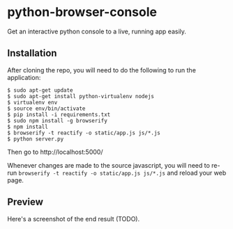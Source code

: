 # python-browser-console

Get an interactive python console to a live, running app easily.

## Installation

After cloning the repo, you will need to do the following to run the
application:

    $ sudo apt-get update
    $ sudo apt-get install python-virtualenv nodejs
    $ virtualenv env
    $ source env/bin/activate
    $ pip install -i requirements.txt
    $ sudo npm install -g browserify
    $ npm install
    $ browserify -t reactify -o static/app.js js/*.js
    $ python server.py

Then go to http://localhost:5000/

Whenever changes are made to the source javascript, you will need to
re-run `browserify -t reactify -o static/app.js js/*.js` and reload
your web page.

## Preview

Here's a screenshot of the end result (TODO).

